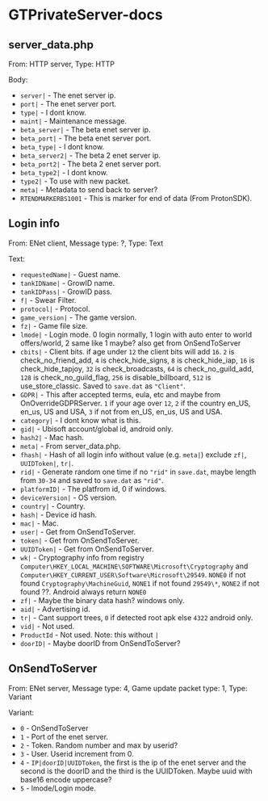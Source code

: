 # GTPrivateServer-docs

## server_data.php
From: HTTP server, Type: HTTP

Body:
  - `server|` - The enet server ip.
  - `port|` - The enet server port.
  - `type|` - I dont know.
  - `maint|` - Maintenance message.
  - `beta_server|` - The beta enet server ip.
  - `beta_port|` - The beta enet server port.
  - `beta_type|` - I dont know.
  - `beta_server2|` - The beta 2 enet server ip.
  - `beta_port2|` - The beta 2 enet server port.
  - `beta_type2|` - I dont know.
  - `type2|` - To use with new packet.
  - `meta|` - Metadata to send back to server?
  - `RTENDMARKERBS1001` - This is marker for end of data (From ProtonSDK).

## Login info
From: ENet client, Message type: ?, Type: Text

Text:
  - `requestedName|` - Guest name.
  - `tankIDName|` - GrowID name.
  - `tankIDPass|` - GrowID pass.
  - `f|` - Swear Filter.
  - `protocol|` - Protocol.
  - `game_version|` - The game version.
  - `fz|` - Game file size.
  - `lmode|` - Login mode. 0 login normally, 1 login with auto enter to world offers/world, 2 same like 1 maybe? also get from OnSendToServer
  - `cbits|` - Client bits. if age under `12` the client bits will add `16`.  `2` is check_no_friend_add, `4` is check_hide_signs, `8` is check_hide_iap, `16` is check_hide_tapjoy, `32` is check_broadcasts, `64` is check_no_guild_add, `128` is check_no_guild_flag, `256` is disable_billboard, `512` is use_store_classic. Saved to `save.dat` as `"Client"`.
  - `GDPR|` - This after accepted terms, eula, etc and maybe from OnOverrideGDPRServer. `1` if your age over `12`, `2` if the country en_US, en_us, US and USA, `3` if not from en_US, en_us, US and USA.
  - `category|` - I dont know what is this.
  - `gid|` - Ubisoft account/global id, android only.
  - `hash2|` - Mac hash.
  - `meta|` - From server_data.php.
  - `fhash|` - Hash of all login info without value (e.g. `meta|`) exclude `zf|`, `UUIDToken|`, `tr|`.
  - `rid|` - Generate random one time if no `"rid"` in `save.dat`, maybe length from `30-34` and saved to `save.dat` as `"rid"`.
  - `platformID|` - The platfrom id, 0 if windows.
  - `deviceVersion|` - OS version.
  - `country|` - Country.
  - `hash|` - Device id hash.
  - `mac|` - Mac.
  - `user|` - Get from OnSendToServer.
  - `token|` - Get from OnSendToServer.
  - `UUIDToken|` - Get from OnSendToServer.
  - `wk|` - Cryptography info from registry `Computer\HKEY_LOCAL_MACHINE\SOFTWARE\Microsoft\Cryptography` and `Computer\HKEY_CURRENT_USER\Software\Microsoft\29549`. `NONE0` if not found `Cryptography\MachineGuid`, `NONE1` if not found `29549\*`, `NONE2` if not found ??. Android always return `NONE0`
  - `zf|` - Maybe the binary data hash? windows only.
  - `aid|` - Advertising id.
  - `tr|` - Cant support trees, `0` if detected root apk else `4322` android only.
  - `vid|` - Not used.
  - `ProductId` - Not used. Note: this without `|`
  - `doorID|` - Maybe doorID from OnSendToServer?

## OnSendToServer
From: ENet server, Message type: 4, Game update packet type: 1, Type: Variant

Variant:
  - `0` - OnSendToServer
  - `1` - Port of the enet server.
  - `2` - Token. Random number and max by userid?
  - `3` - User. Userid increment from 0.
  - `4` - `IP|doorID|UUIDToken`, the first is the ip of the enet server and the second is the doorID and the third is the UUIDToken. Maybe uuid with base16 encode uppercase?
  - `5` - lmode/Login mode.
